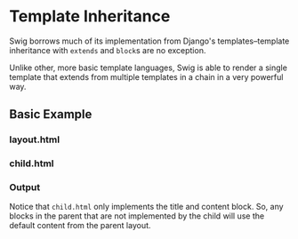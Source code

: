 # Template Inheritance

Swig borrows much of its implementation from Django's templates–template inheritance with `extends` and `block`s are no exception.

Unlike other, more basic template languages, Swig is able to render a single template that extends from multiple templates in a chain in a very powerful way.

## Basic Example

### layout.html

<script src="https://gist.github.com/1208919.js?file=layout.html"></script>

### child.html

<script src="https://gist.github.com/1208919.js?file=child.html"></script>

### Output

Notice that `child.html` only implements the title and content block. So, any blocks in the parent that are not implemented by the child will use the default content from the parent layout.

<script src="https://gist.github.com/1208919.js?file=output.html"></script>